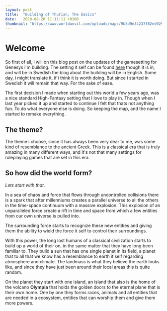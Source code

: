 ```yaml
---
layout: post
title:  "Building of Thurian, The basics"
date:   2020-08-20 11:11:11 +0100
thumbnail: "https://www.worldanvil.com/uploads/maps/9b3d9e34237f82ed92949f45c45ee396.jpeg"
---
```


# Welcome
So first of all, i will on this blog post on the updates of the gamesetting for Genesys i'm building. The setting it self can be found [here](https://www.worldanvil.com/w/thurian-lyzio) though it is in, and will be in Swedish the blog about the building will be in English.
Some day, i might translate it, if i think it is worth doing. But since i started in Swedish it will remain that way. For the sake of ease.

The first decision I made when starting out this world a few years ago, was a nice standard High-Fantasy setting that I love to play in. Though when I last year picked it up and started to continue I felt that thats not anything fun. To do what everyone else is doing. So keeping the map, and the name I started to remake everything.


## The theme?
The theme i choose, since it has always been very dear to me, was some kind of resemblance to the ancient Greek. This is a classical era that is truly amazing in many different ways, and it's not that many settings for roleplaying games that are set in this era.


## So how did the world form?
*Lets start with that.*

In a sea of chaos and force that flows through uncontrolled collisions there is a spark that after millenniums creates a parallel universe to all the others in the time-space continuum with a massive explosion. This explosion of an unparalleled force create a rift in time and space from which a few entities from our own universe is pulled into.

The surrounding force starts to recognize these new entities and giving them the ability to wield the force it self to control their surroundings.

With this power, the long lost humans of a classical civilization starts to build up a world of their on, in the same matter that they have long been familiar to. They build a sun that has one single planet in its field, a planet that to all that we know has a resemblance to earth it self regarding atmosphere and climate. The landmass is what they believe the earth looks like, and since they have just been around their local areas this is quite random.

On the planet they start with one island, an island that also is the home of the volcano **Olympia** that holds the golden doors to the eternal plane that is their own home.
One by one they forms races, animals and all entities that are needed in a ecosystem, entities that can worship them and give them more powers.
